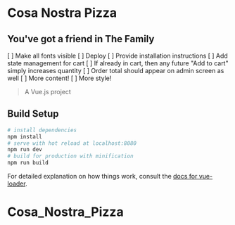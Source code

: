 # Cosa Nostra Pizza

## You've got a friend in The Family

[ ] Make all fonts visible
[ ] Deploy
[ ] Provide installation instructions
[ ] Add state management for cart
[ ] If already in cart, then any future "Add to cart" simply increases quantity
[ ] Order total should appear on admin screen as well
[ ] More content!
[ ] More style!

> A Vue.js project
## Build Setup

``` bash
# install dependencies
npm install
# serve with hot reload at localhost:8080
npm run dev
# build for production with minification
npm run build
```

For detailed explanation on how things work, consult the [docs for vue-loader](http://vuejs.github.io/vue-loader).
# Cosa_Nostra_Pizza